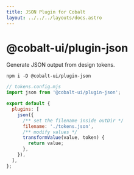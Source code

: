 ```yaml
---
title: JSON Plugin for Cobalt
layout: ../../../layouts/docs.astro
---
```


# @cobalt-ui/plugin-json

Generate JSON output from design tokens.

```
npm i -D @cobalt-ui/plugin-json
```

```js
// tokens.config.mjs
import json from '@cobalt-ui/plugin-json';

export default {
  plugins: [
    json({
      /** set the filename inside outDir */
      filename: './tokens.json',
      /** modify values */
      transformValue(value, token) {
        return value;
      },
    }),
  ],
};
```
